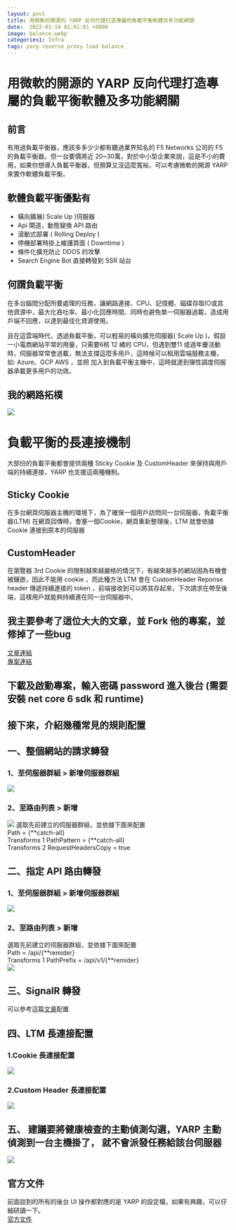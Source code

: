 ```yaml
---
layout: post
title: 用微軟的開源的 YARP 反向代理打造專屬的負載平衡軟體及多功能網關
date:  2022-01-14 01:01:01 +0800
image: balance.webp
categories1: Infra
tags: yarp reverse proxy load balance
---
```

# 用微軟的開源的 YARP 反向代理打造專屬的負載平衡軟體及多功能網關
## 前言
有用過負載平衡器，應該多多少少都有聽過業界知名的 F5 Networks 公司的 F5 的負載平衡器，但一台要價將近 20~30萬，對於中小型企業來說，這是不小的費用，如果你想導入負載平衡器，但預算又沒這麼寬裕，可以考慮微軟的開源 YARP 來實作軟體負載平衡。  

## 軟體負載平衡優點有
*  橫向擴展( Scale Up )伺服器
*  Api 閘道，動態變換 API 路由
*  滾動式部署 ( Rolling Deploy )
*  停機部署時掛上維護頁面 ( Downtime )
*  條件化擴充防止 DDOS 的攻擊
*  Search Engine Bot  直接轉發到 SSR 站台

## 何謂負載平衡
在多台腦間分配所要處理的任務，讓網路連接、CPU、記憶體、磁碟存取IO或其他資源中，最大化吞吐率、最小化回應時間、同時也避免單一伺服器過載，造成用戶端不回應，以達到最佳化資源使用。

且在這雲端時代，透過負載平衡，可以輕易的橫向擴充伺服器( Scale Up )，假設一小電商網站平常的用量，只需要6核 12 緖的 CPU，但遇到雙11 或週年慶活動時，伺服器常常會過載，無法支撐這麼多用戶，這時候可以租用雲端服務主機，如: Azure、GCP AWS ，並把 加入到負載平衡主機中，這時就達到彈性調度伺服器承載更多用戶的功效。

## 我的網路拓樸
![](https://i.imgur.com/DHlLuaS.png)

# 負載平衡的長連接機制
大部份的負載平衡都會提供兩種 Sticky Cookie 及 CustomHeader 來保持與用戶端的持續連接，YARP 也支援這兩種機制。

## Sticky Cookie
在多台網頁伺服器主機的環境下，為了確保一個用戶訪問同一台伺服器，負載平衡器(LTM) 在網頁回傳時，會塞一個Cookie，網頁重新整理後，LTM 就會依據 Cookie 連接到原本的伺服器

## CustomHeader
在瀏覽器 3rd Cookie 的限制越來越嚴格的情況下，有越來越多的網站因為有機會被鑲嵌，因此不能用 cookie ，而此種方法 LTM 會在 CustomHeader Reponse header 傳遞持續連接的 token ，前端接收到可以將其存起來，下次請求在帶至後端，這樣用戶就能夠持續連在同一台伺服器中。

## 我主要參考了這位大大的文章，並 Fork 他的專案，並修掉了一些bug 
[文章連結](https://codingnote.cc/zh-tw/p/355452/)  
[專案連結](https://github.com/fanslead/ReverseProxy.Store/)

## 下載及啟動專案，輸入密碼 password 進入後台 (需要安裝 net core 6 sdk 和 runtime)

## 接下來，介紹幾種常見的規則配置

## 一、整個網站的請求轉發
### 1、至伺服器群組 > 新增伺服器群組
![](https://i.imgur.com/J3MY0MJ.png)

### 2、至路由列表 > 新增  
![](https://i.imgur.com/XYWtpxA.png)
選取先前建立的伺服器群組，並依據下圖來配置  
Path = {**catch-all}   
Transforms 1 PathPattern = {**catch-all}   
Transforms 2 RequestHeadersCopy = true   

## 二、指定 API 路由轉發
### 1、至伺服器群組 > 新增伺服器群組
![](https://i.imgur.com/6rSdzGA.png)

### 2、至路由列表 > 新增  
選取先前建立的伺服器群組，並依據下圖來配置  
Path = /api/{**remider}  
Transforms 1 PathPrefix =  /api/v1/{**remider}  
![](https://i.imgur.com/EBUTuXd.png)

## 三、SignalR 轉發
可以參考這篇[文章](https://www.cnblogs.com/fanshaoO/p/15561726.html)配置

## 四、LTM 長連接配置
### 1.Cookie 長連接配置
![](https://i.imgur.com/y0UjT5u.png)

### 2.Custom Header 長連接配置
![](https://i.imgur.com/JmvIQ8L.png)

## 五、 建議要將健康檢查的主動偵測勾選，YARP 主動偵測到一台主機掛了， 就不會派發任務給該台伺服器
![](https://i.imgur.com/Dr0dcCG.png)

## 官方文件
前面談到的所有的後台 UI 操作都對應的是 YARP 的設定檔，如果有興趣，可以仔細研讀一下。  
[官方文件](https://microsoft.github.io/reverse-proxy)
